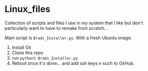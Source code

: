 # Linux_files
Collection of scripts and files I use in my system that I like but don't particularly want to have to remake from scratch...

Main script is `Brads_Installer.py`.
With a fresh Ubuntu image:
1. Install Git
2. Clone this repo
3. run `python3 Brads_Installer.py`
4. Reboot once it's done... and add ssh keys n such to GitHub.

<!-- Fuck all this noise - just use zsh
 ## Extra
``` bash
set_prompt(){
 local ps_start="\n\[\033[1;37m\]\342\224\214"
 local ps_date="|\[\033[01;34m\]\@ \d\[\033[1;37m\]|"
 local ps_dash="\342\224\200"
 local ps_dir="|\[\033[1;34m\]\w\[\033[1;37m\]|"
 local ps_newline="\[\033[1;37m\]\n\342\224\224\342\224\200|"
 local ps_user_at_host="\[\033[01;32m\]\u@\h\[\033[1;37m\]|"
 local ps_end="\342\224\200> \[\033[0m\]"

 PS1=$ps_start$ps_date$ps_dash$ps_dir$ps_newline$ps_user_at_host$ps_end
}

set_prompt

```
Adding this to .bashrc makes your PS1 look like this:
``` bash
┌|TIME DATE|─|DIRECTORY|
└─|USER@HOSTNAME|─> 
``` -->
